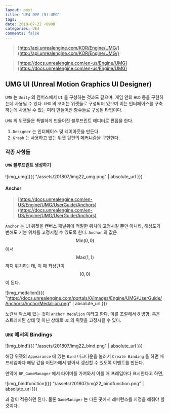 ```yaml
---
layout: post
title: "UE4 메모 (5) UMG"
tags: 
date: 2018-07-22 +0900
categories: UE4
comments: false
---
```

<script type="text/javascript"
    src="http://cdn.mathjax.org/mathjax/latest/MathJax.js?config=TeX-AMS-MML_HTMLorMML">
</script>

> [http://api.unrealengine.com/KOR/Engine/UMG/](http://api.unrealengine.com/KOR/Engine/UMG/)

> [https://docs.unrealengine.com/en-us/Engine/UMG](https://docs.unrealengine.com/en-us/Engine/UMG)

## UMG UI (Unreal Motion Graphics UI Designer)

`UMG` 는 `Unity` 의 캔버스에서 `UI` 을 구성하는 것과도 같으며, 게임 안의 `HUD` 등을 구현하는데 사용될 수 있다. `UMG` 의 코어는 위젯들로 구성되어 있으며 이는 인터페이스를 구축하는데 사용될 수 있는 미리 만들어진 함수들로 구성된 타입이다.

`UMG` 의 위젯들은 특별하게 만들어진 블루프린트 에디터로 편집을 한다.

1. `Designer` 는 인터페이스 및 레이아웃을 만든다.
2. `Graph` 는 사용하고 있는 위젯 뒷편의 메커니즘을 구현한다.

### 각종 사항들

#### `UMG` 블루프린트 생성하기

![img_umg]({{ "/assets/201807/img22_umg.png" | absolute_url }})

#### Anchor

> [https://docs.unrealengine.com/en-US/Engine/UMG/UserGuide/Anchors](https://docs.unrealengine.com/en-US/Engine/UMG/UserGuide/Anchors)

`Anchor` 는 UI 위젯을 캔버스 패널위에 적절한 위치에 고정시킬 뿐만 아니라, 해상도가 변해도 기본 위치를 고정시킬 수 있도록 한다. `Anchor` 의 값은 $$ \text{Min}(0, 0) $$ 에서 $$ \text{Max}(1, 1) $$ 까지 위치하는데, 이 때 좌상단이 $$ (0, 0) $$ 이 된다.

![img_medalion]({{ "https://docs.unrealengine.com/portals/0/images/Engine/UMG/UserGuide/Anchors/AnchorMedallion.png" | absolute_url }})

노란색 박스에 있는 것이 `Anchor Medalion` 이라고 한다. 이를 조절해서 8 방향, 혹은 스트레치된 상태 및 아닌 상태로 `UI` 의 위젯을 고정시킬 수 있다.

### `UMG` 에서의 Bindings 

![img_bind]({{ "/assets/201807/img22_bind.png" | absolute_url }})

해당 위젯의 `Appearance` 에 있는 `Bind` 마크다운을 눌러서 `Create Binding` 을 하면 매 프레임마다 해당 값을 어딘가에서 받아서 갱신할 수 있도록 이벤트를 만든다.

만약에 `BP_GameManager` 에서 타이머를 가져와서 이를 매 프레임마다 표시한다고 하면,

![img_bindfunction]({{ "/assets/201807/img22_bindfunction.png" | absolute_url }})

과 같이 적용하면 된다. 물론 `GameManager` 는 다른 곳에서 레퍼런스를 지정을 해줘야 할 것이다.

